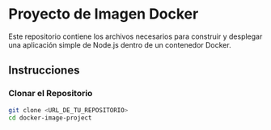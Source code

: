 # Proyecto de Imagen Docker

Este repositorio contiene los archivos necesarios para construir y desplegar una aplicación simple de Node.js dentro de un contenedor Docker.

## Instrucciones

### Clonar el Repositorio

```bash
git clone <URL_DE_TU_REPOSITORIO>
cd docker-image-project
